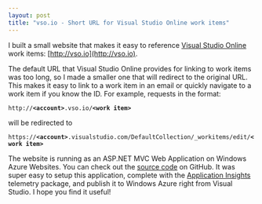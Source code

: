 ```yaml
---
layout: post
title: "vso.io - Short URL for Visual Studio Online work items"
---
```


I built a small website that makes it easy to reference [Visual Studio Online](https://www.visualstudio.com/products/what-is-visual-studio-online-vs) work items: [http://vso.io](http://vso.io).

The default URL that Visual Studio Online provides for linking to work items was too long, so I made a smaller one that will redirect to the original URL. This makes it easy to link to a work item in an email or quickly navigate to a work item if you know the ID. For example, requests in the format:

`http://`**`<account>`**`.vso.io/`**`<work item>`**

will be redirected to

`https://`**`<account>`**`.visualstudio.com/DefaultCollection/_workitems/edit/`**`<work item>`**

The website is running as an ASP.NET MVC Web Application on Windows Azure Websites. You can check out the [source code](http://github.com/mbmccormick/vso.io) on GitHub. It was super easy to setup this application, complete with the [Application Insights](http://azure.microsoft.com/en-us/services/application-insights/) telemetry package, and publish it to Windows Azure right from Visual Studio. I hope you find it useful!
